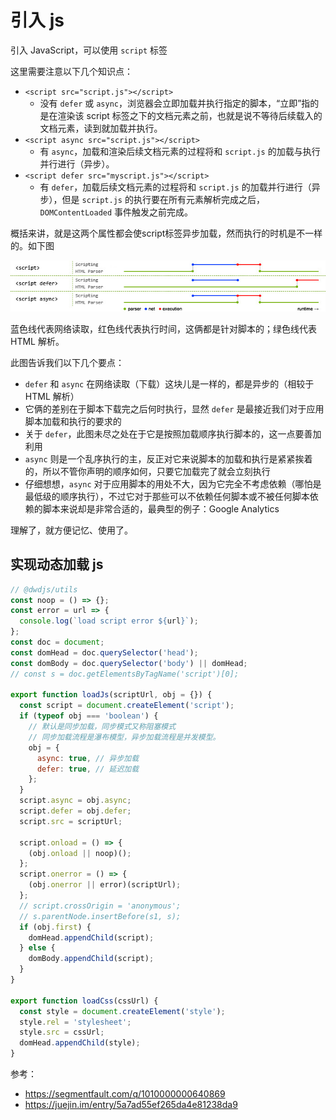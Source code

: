 # 引入 js

引入 JavaScript，可以使用 `script` 标签

这里需要注意以下几个知识点：

- `<script src="script.js"></script>`
  - 没有 `defer` 或 `async`，浏览器会立即加载并执行指定的脚本，“立即”指的是在渲染该 script 标签之下的文档元素之前，也就是说不等待后续载入的文档元素，读到就加载并执行。
- `<script async src="script.js"></script>`
  - 有 `async`，加载和渲染后续文档元素的过程将和 `script.js` 的加载与执行并行进行（异步）。
- `<script defer src="myscript.js"></script>`
  - 有 `defer`，加载后续文档元素的过程将和 `script.js` 的加载并行进行（异步），但是 `script.js` 的执行要在所有元素解析完成之后，`DOMContentLoaded` 事件触发之前完成。

概括来讲，就是这两个属性都会使script标签异步加载，然而执行的时机是不一样的。如下图

![script 加载执行时序](./img/script.jpg)

蓝色线代表网络读取，红色线代表执行时间，这俩都是针对脚本的；绿色线代表 HTML 解析。

此图告诉我们以下几个要点：

- `defer` 和 `async` 在网络读取（下载）这块儿是一样的，都是异步的（相较于 HTML 解析）
- 它俩的差别在于脚本下载完之后何时执行，显然 `defer` 是最接近我们对于应用脚本加载和执行的要求的
- 关于 `defer`，此图未尽之处在于它是按照加载顺序执行脚本的，这一点要善加利用
- `async` 则是一个乱序执行的主，反正对它来说脚本的加载和执行是紧紧挨着的，所以不管你声明的顺序如何，只要它加载完了就会立刻执行
- 仔细想想，`async` 对于应用脚本的用处不大，因为它完全不考虑依赖（哪怕是最低级的顺序执行），不过它对于那些可以不依赖任何脚本或不被任何脚本依赖的脚本来说却是非常合适的，最典型的例子：Google Analytics

理解了，就方便记忆、使用了。

## 实现动态加载 js

```js
// @dwdjs/utils
const noop = () => {};
const error = url => {
  console.log(`load script error ${url}`);
};
const doc = document;
const domHead = doc.querySelector('head');
const domBody = doc.querySelector('body') || domHead;
// const s = doc.getElementsByTagName('script')[0];

export function loadJs(scriptUrl, obj = {}) {
  const script = document.createElement('script');
  if (typeof obj === 'boolean') {
    // 默认是同步加载，同步模式又称阻塞模式
    // 同步加载流程是瀑布模型，异步加载流程是并发模型。
    obj = {
      async: true, // 异步加载
      defer: true, // 延迟加载
    };
  }
  script.async = obj.async;
  script.defer = obj.defer;
  script.src = scriptUrl;

  script.onload = () => {
    (obj.onload || noop)();
  };
  script.onerror = () => {
    (obj.onerror || error)(scriptUrl);
  };
  // script.crossOrigin = 'anonymous';
  // s.parentNode.insertBefore(s1, s);
  if (obj.first) {
    domHead.appendChild(script);
  } else {
    domBody.appendChild(script);
  }
}

export function loadCss(cssUrl) {
  const style = document.createElement('style');
  style.rel = 'stylesheet';
  style.src = cssUrl;
  domHead.appendChild(style);
}
```

参考：

- https://segmentfault.com/q/1010000000640869
- https://juejin.im/entry/5a7ad55ef265da4e81238da9
